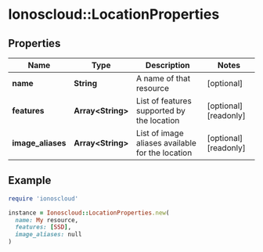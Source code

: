 # Ionoscloud::LocationProperties

## Properties

| Name | Type | Description | Notes |
| ---- | ---- | ----------- | ----- |
| **name** | **String** | A name of that resource | [optional] |
| **features** | **Array&lt;String&gt;** | List of features supported by the location | [optional][readonly] |
| **image_aliases** | **Array&lt;String&gt;** | List of image aliases available for the location | [optional][readonly] |

## Example

```ruby
require 'ionoscloud'

instance = Ionoscloud::LocationProperties.new(
  name: My resource,
  features: [SSD],
  image_aliases: null
)
```

